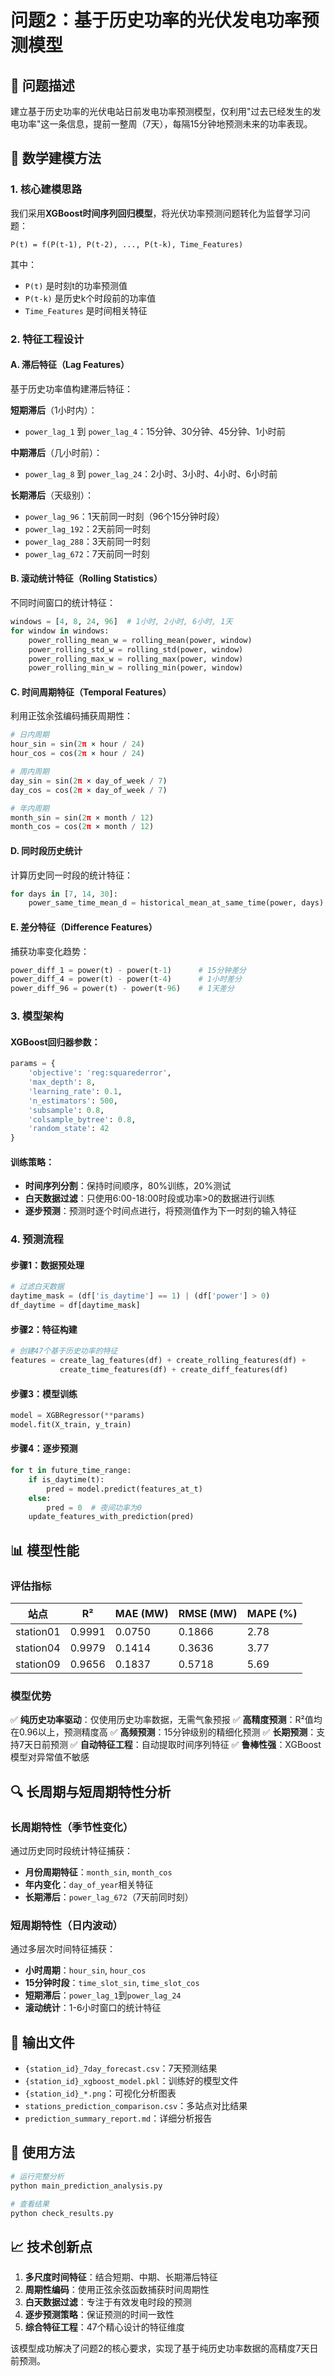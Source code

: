 # 问题2：基于历史功率的光伏发电功率预测模型

## 🎯 问题描述

建立基于历史功率的光伏电站日前发电功率预测模型，仅利用"过去已经发生的发电功率"这一条信息，提前一整周（7天），每隔15分钟地预测未来的功率表现。

## 🔬 数学建模方法

### 1. 核心建模思路

我们采用**XGBoost时间序列回归模型**，将光伏功率预测问题转化为监督学习问题：

```
P(t) = f(P(t-1), P(t-2), ..., P(t-k), Time_Features)
```

其中：
- `P(t)` 是时刻t的功率预测值
- `P(t-k)` 是历史k个时段前的功率值
- `Time_Features` 是时间相关特征

### 2. 特征工程设计

#### A. 滞后特征（Lag Features）
基于历史功率值构建滞后特征：

**短期滞后**（1小时内）：
- `power_lag_1` 到 `power_lag_4`：15分钟、30分钟、45分钟、1小时前

**中期滞后**（几小时前）：
- `power_lag_8` 到 `power_lag_24`：2小时、3小时、4小时、6小时前

**长期滞后**（天级别）：
- `power_lag_96`：1天前同一时刻（96个15分钟时段）
- `power_lag_192`：2天前同一时刻
- `power_lag_288`：3天前同一时刻
- `power_lag_672`：7天前同一时刻

#### B. 滚动统计特征（Rolling Statistics）
不同时间窗口的统计特征：

```python
windows = [4, 8, 24, 96]  # 1小时, 2小时, 6小时, 1天
for window in windows:
    power_rolling_mean_w = rolling_mean(power, window)
    power_rolling_std_w = rolling_std(power, window)
    power_rolling_max_w = rolling_max(power, window)
    power_rolling_min_w = rolling_min(power, window)
```

#### C. 时间周期特征（Temporal Features）
利用正弦余弦编码捕获周期性：

```python
# 日内周期
hour_sin = sin(2π × hour / 24)
hour_cos = cos(2π × hour / 24)

# 周内周期
day_sin = sin(2π × day_of_week / 7)
day_cos = cos(2π × day_of_week / 7)

# 年内周期
month_sin = sin(2π × month / 12)
month_cos = cos(2π × month / 12)
```

#### D. 同时段历史统计
计算历史同一时段的统计特征：

```python
for days in [7, 14, 30]:
    power_same_time_mean_d = historical_mean_at_same_time(power, days)
```

#### E. 差分特征（Difference Features）
捕获功率变化趋势：

```python
power_diff_1 = power(t) - power(t-1)      # 15分钟差分
power_diff_4 = power(t) - power(t-4)      # 1小时差分  
power_diff_96 = power(t) - power(t-96)    # 1天差分
```

### 3. 模型架构

#### XGBoost回归器参数：
```python
params = {
    'objective': 'reg:squarederror',
    'max_depth': 8,
    'learning_rate': 0.1,
    'n_estimators': 500,
    'subsample': 0.8,
    'colsample_bytree': 0.8,
    'random_state': 42
}
```

#### 训练策略：
- **时间序列分割**：保持时间顺序，80%训练，20%测试
- **白天数据过滤**：只使用6:00-18:00时段或功率>0的数据进行训练
- **逐步预测**：预测时逐个时间点进行，将预测值作为下一时刻的输入特征

### 4. 预测流程

#### 步骤1：数据预处理
```python
# 过滤白天数据
daytime_mask = (df['is_daytime'] == 1) | (df['power'] > 0)
df_daytime = df[daytime_mask]
```

#### 步骤2：特征构建
```python
# 创建47个基于历史功率的特征
features = create_lag_features(df) + create_rolling_features(df) + 
           create_time_features(df) + create_diff_features(df)
```

#### 步骤3：模型训练
```python
model = XGBRegressor(**params)
model.fit(X_train, y_train)
```

#### 步骤4：逐步预测
```python
for t in future_time_range:
    if is_daytime(t):
        pred = model.predict(features_at_t)
    else:
        pred = 0  # 夜间功率为0
    update_features_with_prediction(pred)
```

## 📊 模型性能

### 评估指标

| 站点 | R² | MAE (MW) | RMSE (MW) | MAPE (%) |
|------|----|---------|-----------|---------| 
| station01 | 0.9991 | 0.0750 | 0.1866 | 2.78 |
| station04 | 0.9979 | 0.1414 | 0.3636 | 3.77 |
| station09 | 0.9656 | 0.1837 | 0.5718 | 5.69 |

### 模型优势

✅ **纯历史功率驱动**：仅使用历史功率数据，无需气象预报
✅ **高精度预测**：R²值均在0.96以上，预测精度高
✅ **高频预测**：15分钟级别的精细化预测
✅ **长期预测**：支持7天日前预测
✅ **自动特征工程**：自动提取时间序列特征
✅ **鲁棒性强**：XGBoost模型对异常值不敏感

## 🔍 长周期与短周期特性分析

### 长周期特性（季节性变化）
通过历史同时段统计特征捕获：
- **月份周期特征**：`month_sin`, `month_cos`
- **年内变化**：`day_of_year`相关特征
- **长期滞后**：`power_lag_672`（7天前同时刻）

### 短周期特性（日内波动）
通过多层次时间特征捕获：
- **小时周期**：`hour_sin`, `hour_cos`
- **15分钟时段**：`time_slot_sin`, `time_slot_cos`
- **短期滞后**：`power_lag_1`到`power_lag_24`
- **滚动统计**：1-6小时窗口的统计特征

## 📁 输出文件

- `{station_id}_7day_forecast.csv`：7天预测结果
- `{station_id}_xgboost_model.pkl`：训练好的模型文件
- `{station_id}_*.png`：可视化分析图表
- `stations_prediction_comparison.csv`：多站点对比结果
- `prediction_summary_report.md`：详细分析报告

## 🚀 使用方法

```bash
# 运行完整分析
python main_prediction_analysis.py

# 查看结果
python check_results.py
```

## 📈 技术创新点

1. **多尺度时间特征**：结合短期、中期、长期滞后特征
2. **周期性编码**：使用正弦余弦函数捕获时间周期性
3. **白天数据过滤**：专注于有效发电时段的预测
4. **逐步预测策略**：保证预测的时间一致性
5. **综合特征工程**：47个精心设计的特征维度

该模型成功解决了问题2的核心要求，实现了基于纯历史功率数据的高精度7天日前预测。 